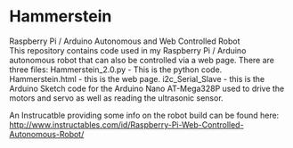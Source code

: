 # Hammerstein
Raspberry Pi / Arduino Autonomous and Web Controlled Robot  
This repository contains code used in my Raspberry Pi / Arduino autonomous robot that can also be controlled via a web page.
There are three files:
Hammerstein_2.0.py - This is the python code.
Hammerstein.html - this is the web page.
i2c_Serial_Slave <should have a version number> - this is the Arduino Sketch code for the Arduino Nano AT-Mega328P used to drive the motors and servo as well as reading the ultrasonic sensor.

An Instrucatble providing some info on the robot build can be found here:
http://www.instructables.com/id/Raspberry-Pi-Web-Controlled-Autonomous-Robot/

